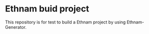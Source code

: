 # Ethnam buid project

This repository is for test to build a Ethnam project by using Ethnam-Generator.

